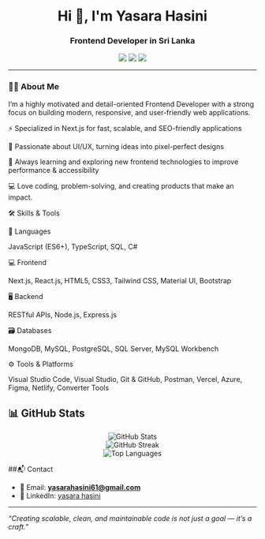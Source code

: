 <h1 align="center">Hi 👋, I'm Yasara Hasini</h1>
<h3 align="center">Frontend Developer  in Sri Lanka</h3>

<p align="center">
  <a href="mailto:yasarahasini61@gmail.com"><img src="https://img.shields.io/badge/email-yasarahasini61@gmail.com-red?style=flat-square&logo=gmail" /></a>
  <a href="https://www.linkedin.com/in/yasara-hasini-2375b42b9/" target="_blank"><img src="https://img.shields.io/badge/LinkedIn-Yasara%20Hasini-blue?style=flat-square&logo=linkedin" /></a>
  <a href="https://github.com/yasarahasini"><img src="https://img.shields.io/github/followers/yasarahasini?label=Follow&style=flat-square" /></a>
</p>

---

### 👩‍💻 About Me

I’m a highly motivated and detail-oriented Frontend Developer with a strong focus on building modern, responsive, and user-friendly web applications.

⚡ Specialized in Next.js for fast, scalable, and SEO-friendly applications

🎨 Passionate about UI/UX, turning ideas into pixel-perfect designs

🚀 Always learning and exploring new frontend technologies to improve performance & accessibility

💻 Love coding, problem-solving, and creating products that make an impact.

🛠️ Skills & Tools

🧠 Languages

JavaScript (ES6+), TypeScript, SQL, C#

💻 Frontend

Next.js, React.js, HTML5, CSS3, Tailwind CSS, Material UI, Bootstrap

🖥️ Backend

RESTful APIs, Node.js, Express.js

🗃️ Databases

MongoDB, MySQL, PostgreSQL, SQL Server, MySQL Workbench

⚙️ Tools & Platforms

Visual Studio Code, Visual Studio, Git & GitHub, Postman, Vercel, Azure, Figma, Netlify, Converter Tools
## 📊 GitHub Stats

<p align="center">
  <img src="https://github-readme-stats.vercel.app/api?username=yasarahasini&show_icons=true&theme=default" alt="GitHub Stats" />
  <br/>
  <img src="https://github-readme-streak-stats.herokuapp.com/?user=yasarahasini&theme=default" alt="GitHub Streak" />
  <br/>
  <img src="https://github-readme-stats.vercel.app/api/top-langs/?username=yasarahasini&layout=compact&theme=default" alt="Top Languages" />
</p>


##📬 Contact

- 📧 Email: **yasarahasini61@gmail.com**
- 💼 LinkedIn: [yasara hasini](https://www.linkedin.com/in/yasara-hasini-2375b42b9/)

---

_“Creating scalable, clean, and maintainable code is not just a goal — it’s a craft.”_
